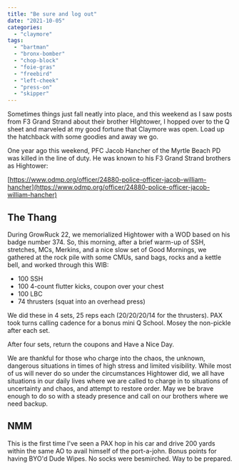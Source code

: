 ```yaml
---
title: "Be sure and log out"
date: "2021-10-05"
categories: 
  - "claymore"
tags: 
  - "bartman"
  - "bronx-bomber"
  - "chop-block"
  - "foie-gras"
  - "freebird"
  - "left-cheek"
  - "press-on"
  - "skipper"
---
```


Sometimes things just fall neatly into place, and this weekend as I saw posts from F3 Grand Strand about their brother HIghtower, I hopped over to the Q sheet and marveled at my good fortune that Claymore was open. Load up the hatchback with some goodies and away we go.

One year ago this weekend, PFC Jacob Hancher of the Myrtle Beach PD was killed in the line of duty. He was known to his F3 Grand Strand brothers as Hightower:

[https://www.odmp.org/officer/24880-police-officer-jacob-william-hancher](https://www.odmp.org/officer/24880-police-officer-jacob-william-hancher)

## The Thang

During GrowRuck 22, we memorialized Hightower with a WOD based on his badge number 374. So, this morning, after a brief warm-up of SSH, stretches, MCs, Merkins, and a nice slow set of Good Mornings, we gathered at the rock pile with some CMUs, sand bags, rocks and a kettle bell, and worked through this WIB:

- 100 SSH
- 100 4-count flutter kicks, coupon over your chest
- 100 LBC
- 74 thrusters (squat into an overhead press)

We did these in 4 sets, 25 reps each (20/20/20/14 for the thrusters). PAX took turns calling cadence for a bonus mini Q School. Mosey the non-pickle after each set.

After four sets, return the coupons and Have a Nice Day.

We are thankful for those who charge into the chaos, the unknown, dangerous situations in times of high stress and limited visibility. While most of us will never do so under the circumstances Hightower did, we all have situations in our daily lives where we are called to charge in to situations of uncertainty and chaos, and attempt to restore order. May we be brave enough to do so with a steady presence and call on our brothers where we need backup.

## NMM

This is the first time I've seen a PAX hop in his car and drive 200 yards within the same AO to avail himself of the port-a-john. Bonus points for having BYO'd Dude Wipes. No socks were besmirched. Way to be prepared.
